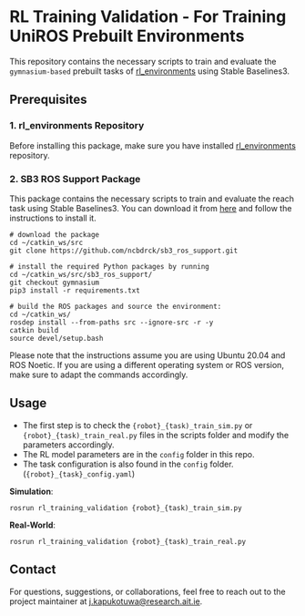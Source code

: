 # RL Training Validation - For Training UniROS Prebuilt Environments

This repository contains the necessary scripts to train and evaluate the `gymnasium-based` prebuilt tasks of [rl_environments](https://github.com/ncbdrck/rl_environments) using Stable Baselines3. 

## Prerequisites

### 1. rl_environments Repository
Before installing this package, make sure you have installed [rl_environments](https://github.com/ncbdrck/rl_environments) repository.

### 2. SB3 ROS Support Package

This package contains the necessary scripts to train and evaluate the reach task using Stable Baselines3. You can download it from [here](https://github.com/ncbdrck/sb3_ros_support) and follow the instructions to install it.
```shell
# download the package
cd ~/catkin_ws/src
git clone https://github.com/ncbdrck/sb3_ros_support.git

# install the required Python packages by running
cd ~/catkin_ws/src/sb3_ros_support/
git checkout gymnasium
pip3 install -r requirements.txt

# build the ROS packages and source the environment:
cd ~/catkin_ws/
rosdep install --from-paths src --ignore-src -r -y
catkin build
source devel/setup.bash
```
Please note that the instructions assume you are using Ubuntu 20.04 and ROS Noetic. If you are using a different operating system or ROS version, make sure to adapt the commands accordingly.

## Usage

- The first step is to check the `{robot}_{task)_train_sim.py` or `{robot}_{task)_train_real.py` files in the scripts folder
and modify the parameters accordingly.
- The RL model parameters are in the `config` folder in this repo.
- The task configuration is also found in the `config` folder. (`{robot}_{task}_config.yaml`)



**Simulation**:
```shell
rosrun rl_training_validation {robot}_{task)_train_sim.py
```

**Real-World**:
```shell
rosrun rl_training_validation {robot}_{task)_train_real.py
```

## Contact

For questions, suggestions, or collaborations, feel free to reach out to the project maintainer at [j.kapukotuwa@research.ait.ie](mailto:j.kapukotuwa@research.ait.ie).
